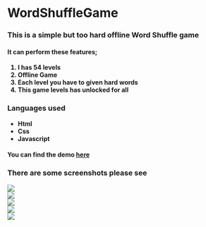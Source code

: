 # WordShuffleGame
<html>
<head>
    <meta charset="UTF-8">
</head>
<body>
    <h3>This is a simple but too hard offline Word Shuffle game</h3>
    <h4>It can perform these features;</h4>
    <b>
    <ol>
    <li>I has 54 levels</li>
    <li>Offline Game</li>
    <li>Each level you have to given hard words</li>
    <li>This game levels has unlocked for all</li>
    </ol>
   <h3> Languages used </h3>
   <ul>
   <li>Html</li>
   <li>Css</li>
   <li>Javascript</li>
   </ul>
   <h4>You can find the demo <a href="https://wordshuffle.netlify.app">here</a></h4>
   <h3>There are some screenshots please see</h3>
   <img src="screenshots/1.png"></img>
   <br>
   <img src="screenshots/2.png"></img>
   <br>
   <img src="screenshots/3.png"></img>
   <br>
   <img src="screenshots/4.png"></img>
   <br>
   <img src="screenshots/5.png"></img>
</body>
</html>
